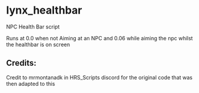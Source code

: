 # lynx_healthbar

NPC Health Bar script

Runs at 0.0 when not Aiming at an NPC and 0.06 while aiming the npc whilst the healthbar is on screen

## Credits:
Credit to mrmontanadk in HRS_Scripts discord for the original code that was then adapted to this